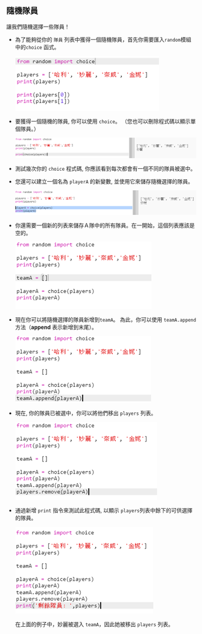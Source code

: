 ## 隨機隊員

讓我們隨機選擇一些隊員！

+ 為了能夠從你的 `隊員` 列表中獲得一個隨機隊員，首先你需要匯入`random`模組中的`choice` 函式。
    
    ![截圖](images/team-import-random.png)

+ 要獲得一個隨機的隊員, 你可以使用 `choice`。 （您也可以刪除程式碼以顯示單個隊員。）
    
    ![截圖](images/team-random-player.png)

+ 測試幾次你的 `choice` 程式碼, 你應該看到每次都會有一個不同的隊員被選中。

+ 您還可以建立一個名為 `playerA` 的新變數, 並使用它來儲存隨機選擇的隊員。
    
    ![截圖](images/team-random-playerA.png)

+ 你還需要一個新的列表來儲存Ａ隊中的所有隊員。在一開始，這個列表應該是空的。
    
    ![截圖](images/team-teamA.png)

+ 現在你可以將隨機選擇的隊員新增到`teamA`。 為此，你可以使用 `teamA.append` 方法（**append** 表示新增到末尾）。
    
    ![截圖](images/team-teamA-add.png)

+ 現在, 你的隊員已被選中，你可以將他們移出 `players` 列表。
    
    ![截圖](images/team-players-remove.png)

+ 通過新增 `print` 指令來測試此程式碼, 以顯示 `players`列表中餘下的可供選擇的隊員。
    
    ![截圖](images/team-players-remove-test.png)
    
    在上面的例子中，妙麗被選入 `teamA`，因此她被移出 `players` 列表。